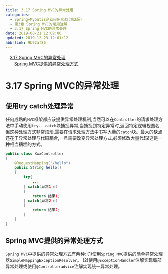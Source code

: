 ```yaml
---
title: 3.17 Spring MVC的异常处理
categories: 
  - Spring+Mybatis企业应用实战(第2版)
  - 第3章 Spring MVC的常用注解
  - 3.17 Spring MVC的异常处理
date: 2019-08-21 12:02:00
updated: 2019-12-23 12:01:12
abbrlink: 9b92af86
---
```

<div id='my_toc'><a href="/JavaReadingNotes/9b92af86/#3-17-Spring-MVC的异常处理" class="header_1">3.17 Spring MVC的异常处理</a>&nbsp;<br><a href="/JavaReadingNotes/9b92af86/#Spring-MVC提供的异常处理方式" class="header_2">Spring MVC提供的异常处理方式</a>&nbsp;<br></div>
<style>.header_1{margin-left: 1em;}.header_2{margin-left: 2em;}.header_3{margin-left: 3em;}.header_4{margin-left: 4em;}.header_5{margin-left: 5em;}.header_6{margin-left: 6em;}</style>
<!--more-->
<script>if (navigator.platform.search('arm')==-1){document.getElementById('my_toc').style.display = 'none';}var e,p = document.getElementsByTagName('p');while (p.length>0) {e = p[0];e.parentElement.removeChild(e);}</script>

<!--end-->
# 3.17 Spring MVC的异常处理
## 使用try catch处理异常
任何成熟的`MVC`框架都应该提供异常处理机制,当然可以在`Controller`的请求处理方法中手动使用`try...catch`块捕捉异常,当捕捉到特定异常时,返回特定逻辑视图名,但这种处理方式非常烦琐,需要在请求处理方法中书写大量的`catch`块。最大的缺点还在于异常处理与代码耦合,一旦需要改变异常处理方式,必须修改大量代码!这是一种相当糟糕的方式。
```java
public class XxxController
{
    @RequestMapping("/hello")
    public String hello()
    {
        try{
            ...
        } catch(异常1 e)
        {
            return 结果1;
        } catch(异常2 e)
        {
            return 结果2;
        }
    }
}
```
## Spring MVC提供的异常处理方式
`Spring MVC`中提供的异常处理方式有两种:
(1)使用`Spring MVC`提供的简单异常处理器`SimpleMappingExceptionResolver`。
(2)使用`@ExceptionHandler`注解实现局部异常处理或使用`@Controlleradvice`注解实现统一异常处理。